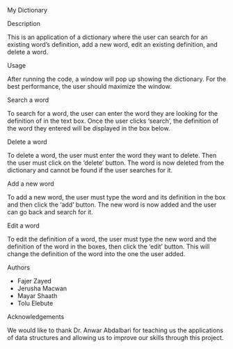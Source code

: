 My Dictionary



Description

This is an application of a dictionary where the user can search for an existing word’s definition, add a new word, edit an existing definition, and delete a word.


Usage

After running the code, a window will pop up showing the dictionary. For the best performance, the user should maximize the window.

Search a word

To search for a word, the user can enter the word they are looking for the definition of in the text box. Once the user clicks ‘search’, the definition of the word they entered will be displayed in the box below. 


Delete a word

To delete a word, the user must enter the word they want to delete. Then the user must click on the ‘delete’ button. The word is now deleted from the dictionary and cannot be found if the user searches for it.


Add a new word

To add a new word, the user must type the word and its definition in the box and then click the ‘add’ button. The new word is now added and the user can go back and search for it.


Edit a word

To edit the definition of a word, the user must type the new word and the definition of the word in the boxes, then click the ‘edit’ button. This will change the definition of the word into the one the user added. 


Authors

* Fajer Zayed
* Jerusha Macwan
* Mayar Shaath
* Tolu Elebute


Acknowledgements 

We would like to thank Dr. Anwar Abdalbari for teaching us the applications of data structures and allowing us to improve our skills through this project.
